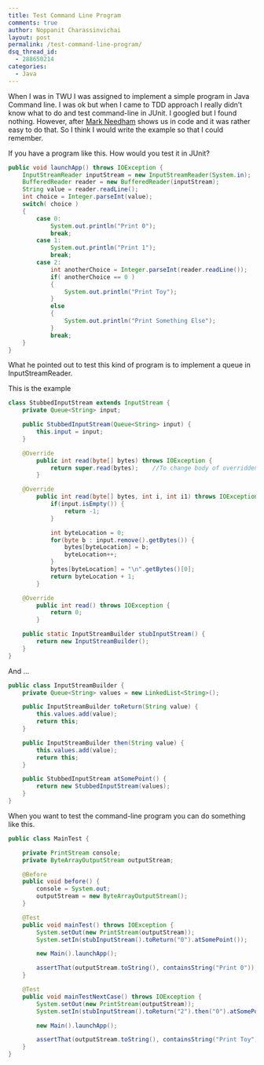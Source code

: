 ```yaml
---
title: Test Command Line Program
comments: true
author: Noppanit Charassinvichai
layout: post
permalink: /test-command-line-program/
dsq_thread_id:
  - 288650214
categories:
  - Java
---
```

When I was in TWU I was assigned to implement a simple program in Java Command line. I was ok but when I came to TDD approach I really didn&#8217;t know what to do and test command-line in JUnit. I googled but I found nothing. However, after [Mark Needham][1] shows us in code and it was rather easy to do that. So I think I would write the example so that I could remember. 

If you have a program like this. How would you test it in JUnit?

``` java
public void launchApp() throws IOException {
	InputStreamReader inputStream = new InputStreamReader(System.in);
	BufferedReader reader = new BufferedReader(inputStream);
	String value = reader.readLine();
	int choice = Integer.parseInt(value);
	switch( choice )
	{
		case 0:
			System.out.println("Print 0");
			break;
		case 1:
			System.out.println("Print 1");
			break;
		case 2:
			int anotherChoice = Integer.parseInt(reader.readLine());
			if( anotherChoice == 0 )
			{
				System.out.println("Print Toy");
			}
			else
			{
				System.out.println("Print Something Else");
			}
			break;
	}
}
```

What he pointed out to test this kind of program is to implement a queue in InputStreamReader.

This is the example

``` java
class StubbedInputStream extends InputStream {
	private Queue<String> input;

	public StubbedInputStream(Queue<String> input) {
		this.input = input;
	}

	@Override
		public int read(byte[] bytes) throws IOException {
			return super.read(bytes);    //To change body of overridden methods use File | Settings | File Templates.
		}

	@Override
		public int read(byte[] bytes, int i, int i1) throws IOException {
			if(input.isEmpty()) {
				return -1;
			}

			int byteLocation = 0;
			for(byte b : input.remove().getBytes()) {
				bytes[byteLocation] = b;
				byteLocation++;
			}
			bytes[byteLocation] = "\n".getBytes()[0];
			return byteLocation + 1;
		}

	@Override
		public int read() throws IOException {
			return 0;
		}

	public static InputStreamBuilder stubInputStream() {
		return new InputStreamBuilder();
	}
}
```

And &#8230;

``` java
public class InputStreamBuilder {
	private Queue<String> values = new LinkedList<String>();

	public InputStreamBuilder toReturn(String value) {
		this.values.add(value);
		return this;
	}

	public InputStreamBuilder then(String value) {
		this.values.add(value);
		return this;
	}

	public StubbedInputStream atSomePoint() {
		return new StubbedInputStream(values);
	}
}
```

When you want to test the command-line program you can do something like this.

``` java
public class MainTest {

    private PrintStream console;
    private ByteArrayOutputStream outputStream;

    @Before
    public void before() {
        console = System.out;
        outputStream = new ByteArrayOutputStream();
    }

    @Test
    public void mainTest() throws IOException {
        System.setOut(new PrintStream(outputStream));
        System.setIn(stubInputStream().toReturn("0").atSomePoint());

        new Main().launchApp();

        assertThat(outputStream.toString(), containsString("Print 0"));
    }

    @Test
    public void mainTestNextCase() throws IOException {
        System.setOut(new PrintStream(outputStream));
        System.setIn(stubInputStream().toReturn("2").then("0").atSomePoint());

        new Main().launchApp();

        assertThat(outputStream.toString(), containsString("Print Toy"));
    }
}
```
 [1]: http://www.markhneedham.com/

